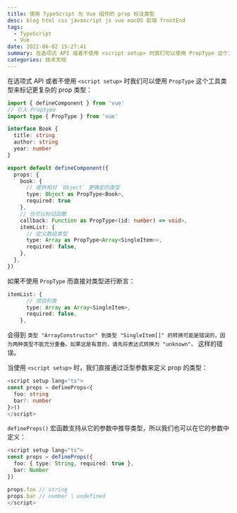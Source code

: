 ```yaml
---
title: 使用 TypeScript 为 Vue 组件的 prop 标注类型
desc: blog html css javascript js vue macOS 前端 frontEnd
tags:
  - TypeScript
  - Vue
date: 2022-06-02 15:27:41
summary: 在选项式 API 或者不使用 <script setup> 时我们可以使用 PropType 这个工具类型来标记更复杂的 prop 类型
categories: 技术文档
---
```


在选项式 API 或者不使用 `<script setup>` 时我们可以使用 `PropType` 这个工具类型来标记更复杂的 prop 类型：

```typescript
import { defineComponent } from 'vue'
// 引入 Proptype
import type { PropType } from 'vue'

interface Book {
  title: string
  author: string
  year: number
}

export default defineComponent({
  props: {
    book: {
      // 提供相对 `Object` 更确定的类型
      type: Object as PropType<Book>,
      required: true
    },
    // 也可以标记函数
    callback: Function as PropType<(id: number) => void>,
    itemList: {
      // 定义数组类型
      type: Array as PropType<Array<SingleItem>>,
      required: false,
    },
  },
})
```

如果不使用 `PropType` 而直接对类型进行断言：

```typescript
itemList: {
      // 项目列表
      type: Array as Array<SingleItem>,
      required: false,
    },
```

会得到 `类型 "ArrayConstructor" 到类型 "SingleItem[]" 的转换可能是错误的，因为两种类型不能充分重叠。如果这是有意的，请先将表达式转换为 "unknown"。` 这样的错误。



当使用 `<script setup>` 时，我们直接通过泛型参数来定义 prop 的类型：

```typescript
<script setup lang="ts">
const props = defineProps<{
  foo: string
  bar?: number
}>()
</script>
```

`defineProps()` 宏函数支持从它的参数中推导类型，所以我们也可以在它的参数中定义：

```typescript
<script setup lang="ts">
const props = defineProps({
  foo: { type: String, required: true },
  bar: Number
})

props.foo // string
props.bar // number | undefined
</script>
```

